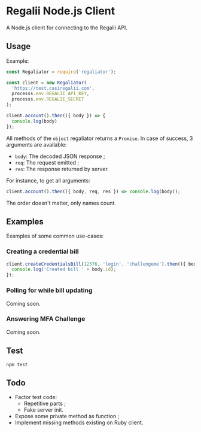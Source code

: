# Regalii Node.js Client

A Node.js client for connecting to the Regalii API.

## Usage

Example:

```js
const Regaliator = require('regaliator');

const client = new Regaliator(
  'https://test.casiregalii.com',
  processs.env.REGALII_API_KEY,
  processs.env.REGALII_SECRET
);

client.account().then(({ body }) => {
  console.log(body)
});

```

All methods of the `object` regaliator returns a `Promise`. In case of success,
3 arguments are available:
* `body`: The decoded JSON response ;
* `req`: The request emitted ;
* `res`: The response returned by server.

For instance, to get all arguments:

```js
client.account().then(({ body, req, res }) => console.log(body));
```

The order doesn't matter, only names count.

## Examples

Examples of some common use-cases:

### Creating a credential bill

```js
client.createCredentialsBill(12376, 'login', 'challengeme').then(({ body }) => {
  console.log('Created bill ' + body.id);
});
```

### Polling for while bill updating

Coming soon.

### Answering MFA Challenge

Coming soon.

## Test

```
npm test
```

## Todo

* Factor test code:
  * Repetitive parts ;
  * Fake server init.
* Expose some private method as function ;
* Implement missing methods existing on Ruby client.
